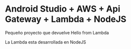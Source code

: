 # Android Studio + AWS + Api Gateway + Lambda + NodeJS

Pequeño proyecto que devuelve Hello from Lambda

La Lambda esta desarrollada en NodeJS
